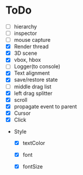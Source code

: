 # ToDo
* [ ] hierarchy
* [ ] inspector
* [ ] mouse capture
* [x] Render thread
* [x] 3D scene
* [x] vbox, hbox
* [ ] Logger(to console)
* [x] Text alignment
* [x] save/restore state
* [ ] middle drag list
* [x] left drag splitter
* [x] scroll
* [x] propagate event to parent
* [x] Cursor
* [x] Click
* Style
    * [x] textColor
    * [x] font
    * [x] fontSize

